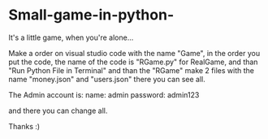 # Small-game-in-python-
It's a little game, when you're alone...

Make a order on visual studio code with the name "Game", in the order you put the code, the name of the code is "RGame.py" for RealGame, and than "Run Python File in Terminal" and than the "RGame" make 2 files with the name "money.json" and "users.json" there you can see all.

The Admin account is:
name: admin
password: admin123

and there you can change all.

Thanks :)
